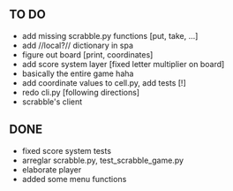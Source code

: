 ## TO DO
- add missing scrabble.py functions [put, take, ...]
- add //local?// dictionary in spa
- figure out board [print, coordinates]
- add score system layer [fixed letter multiplier on board]
- basically the entire game haha
- add coordinate values to cell.py, add tests [!]
- redo cli.py [following directions] 
- scrabble's client

## DONE
- fixed score system tests
- arreglar scrabble.py, test_scrabble_game.py
- elaborate player
- added some menu functions